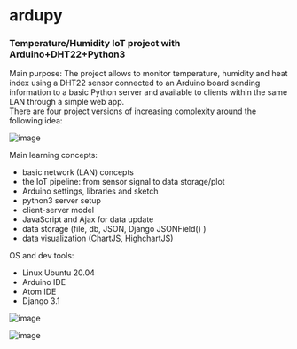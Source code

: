 # ardupy
### Temperature/Humidity IoT project with Arduino+DHT22+Python3

Main purpose:
The project allows to monitor temperature, humidity and heat index using a DHT22 sensor connected to an Arduino board sending information to a basic Python server and available to clients within the same LAN through a simple web app. \
There are four project versions of increasing complexity around the following idea:

![image](https://user-images.githubusercontent.com/17080117/119189732-b7f61180-ba7c-11eb-95ca-e692b4ce204e.png)

Main learning concepts:
* basic network (LAN) concepts
* the IoT pipeline: from sensor signal to data storage/plot
* Arduino settings, libraries and sketch
* python3 server setup
* client-server model
* JavaScript and Ajax for data update
* data storage (file, db, JSON, Django JSONField() )
* data visualization (ChartJS, HighchartJS)

OS and dev tools:
* Linux Ubuntu 20.04
* Arduino IDE
* Atom IDE
* Django 3.1


![image](https://user-images.githubusercontent.com/17080117/119189972-05727e80-ba7d-11eb-98db-b0b3c4764aec.png)


![image](https://user-images.githubusercontent.com/17080117/119190115-35218680-ba7d-11eb-8a4f-67a95b9a28ca.png)
